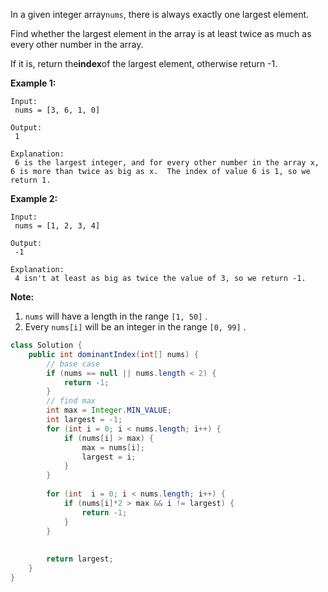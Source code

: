 In a given integer array`nums`, there is always exactly one largest element.

Find whether the largest element in the array is at least twice as much as every other number in the array.

If it is, return the**index**of the largest element, otherwise return -1.

**Example 1:**  


```
Input:
 nums = [3, 6, 1, 0]

Output:
 1

Explanation:
 6 is the largest integer, and for every other number in the array x,
6 is more than twice as big as x.  The index of value 6 is 1, so we return 1.

```



**Example 2:**  


```
Input:
 nums = [1, 2, 3, 4]

Output:
 -1

Explanation:
 4 isn't at least as big as twice the value of 3, so we return -1.

```



**Note:**  


1. `nums`
   will have a length in the range
   `[1, 50]`
   .
2. Every
   `nums[i]`
   will be an integer in the range
   `[0, 99]`
   .

```java
class Solution {
    public int dominantIndex(int[] nums) {
        // base case
        if (nums == null || nums.length < 2) {
            return -1;
        }
        // find max
        int max = Integer.MIN_VALUE;
        int largest = -1;
        for (int i = 0; i < nums.length; i++) {
            if (nums[i] > max) {
                max = nums[i];
                largest = i;
            }
        }
        
        for (int  i = 0; i < nums.length; i++) {
            if (nums[i]*2 > max && i != largest) {
                return -1;
            }
        }
        
        
        return largest;
    }
}
```



